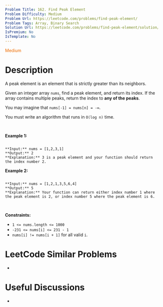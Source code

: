 ```yaml
---
Problem Title: 162. Find Peak Element
Problem Difficulty: Medium
Problem Url: https://leetcode.com/problems/find-peak-element/
Problem Tags: Array, Binary Search
Solution Url: https://leetcode.com/problems/find-peak-element/solution/
IsPremium: No
IsTemplate: No
---
```


<span style="color: rgb(239, 108, 0);">Medium</span>

# Description

A peak element is an element that is strictly greater than its neighbors.


Given an integer array `nums`, find a peak element, and return its index. If the array contains multiple peaks, return the index to **any of the peaks**.


You may imagine that `nums[-1] = nums[n] = -∞`.


You must write an algorithm that runs in `O(log n)` time.


 


**Example 1:**



```

**Input:** nums = [1,2,3,1]
**Output:** 2
**Explanation:** 3 is a peak element and your function should return the index number 2.
```

**Example 2:**



```

**Input:** nums = [1,2,1,3,5,6,4]
**Output:** 5
**Explanation:** Your function can return either index number 1 where the peak element is 2, or index number 5 where the peak element is 6.
```

 


**Constraints:**


* `1 <= nums.length <= 1000`
* `-231 <= nums[i] <= 231 - 1`
* `nums[i] != nums[i + 1]` for all valid `i`.




# LeetCode Similar Problems

- []()

# Useful Discussions

- []()
